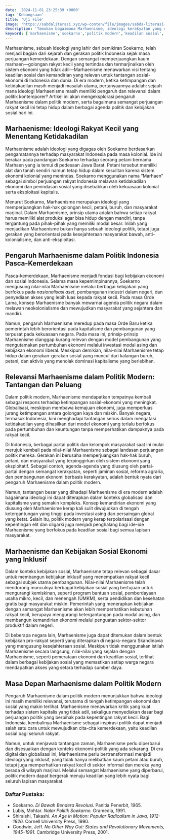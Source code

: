 ```yaml
---
date: '2024-11-01 23:25:39 +0800'
tag: 'Kebangsaan'
title: 'Uji File'
image: 'https://sabdaliterasi.xyz/wp-conten/file/images/sabda-literasi-pengaruh-marhaenisme-dalam-politik-modern-relevansi-dan-tantangannya.jpg'
description: 'Temukan bagaimana Marhaenisme, ideologi kerakyatan yang diusung Soekarno, tetap relevan dalam politik modern untuk mendorong keadilan sosial dan inklusi.'
keyword: ['marhaenisme','soekarno','politik modern','keadilan sosial','rakyat kecil','ideologi','pengaruh marhaenisme','ideologi soekarno','politik indonesia','keadilan ekonomi','kebijakan inklusif','ideologi kerakyatan']
---
```

<p>Marhaenisme, sebuah ideologi yang lahir dari pemikiran Soekarno, telah menjadi bagian dari sejarah dan gerakan politik Indonesia sejak masa perjuangan kemerdekaan. Dengan semangat memperjuangkan kaum marhaen—golongan rakyat kecil yang tertindas dan termarjinalkan oleh sistem ekonomi yang tidak adil—Marhaenisme menawarkan visi tentang keadilan sosial dan kemandirian yang relevan untuk tantangan sosial-ekonomi di Indonesia dan dunia. Di era modern, ketika ketimpangan dan ketidakadilan masih menjadi masalah utama, pertanyaannya adalah: sejauh mana ideologi Marhaenisme masih memiliki pengaruh dan relevansi dalam politik kontemporer? Artikel ini akan mengeksplorasi pengaruh Marhaenisme dalam politik modern, serta bagaimana semangat perjuangan rakyat kecil ini tetap hidup dalam berbagai agenda politik dan kebijakan sosial hari ini.</p><h2><strong>Marhaenisme: Ideologi Rakyat Kecil yang Menentang Ketidakadilan</strong></h2><p>Marhaenisme adalah ideologi yang digagas oleh Soekarno berdasarkan pengamatannya terhadap masyarakat Indonesia pada masa kolonial. Ide ini berakar pada pandangan Soekarno terhadap seorang petani bernama Marhaen yang ia temui di pedesaan Jawa Barat. Petani tersebut memiliki alat dan tanah sendiri namun tetap hidup dalam kesulitan karena sistem ekonomi kolonial yang menindas. Soekarno menggunakan nama “Marhaen” sebagai simbol perjuangan rakyat Indonesia melawan ketidakadilan ekonomi dan penindasan sosial yang disebabkan oleh kekuasaan kolonial serta eksploitasi kapitalis.</p><p>Menurut Soekarno, Marhaenisme merupakan ideologi yang memperjuangkan hak-hak golongan kecil, petani, buruh, dan masyarakat marjinal. Dalam Marhaenisme, prinsip utama adalah bahwa setiap rakyat harus memiliki alat produksi agar bisa hidup dengan mandiri, tanpa tergantung pada pihak-pihak yang memiliki modal besar. Inilah yang menjadikan Marhaenisme bukan hanya sebuah ideologi politik, tetapi juga gerakan yang berorientasi pada kesejahteraan masyarakat bawah, anti-kolonialisme, dan anti-eksploitasi.</p><h2><strong>Pengaruh Marhaenisme dalam Politik Indonesia Pasca-Kemerdekaan</strong></h2><p>Pasca-kemerdekaan, Marhaenisme menjadi fondasi bagi kebijakan ekonomi dan sosial Indonesia. Selama masa kepemimpinannya, Soekarno mengusung nilai-nilai Marhaenisme melalui berbagai kebijakan yang berfokus pada <em>nasionalisasi aset</em>, pembangunan industri dalam negeri, dan penyediaan akses yang lebih luas kepada rakyat kecil. Pada masa Orde Lama, konsep Marhaenisme banyak mewarnai agenda politik negara dalam melawan neokolonialisme dan mewujudkan masyarakat yang sejahtera dan mandiri.</p><p>Namun, pengaruh Marhaenisme meredup pada masa Orde Baru ketika pemerintah lebih berorientasi pada kapitalisme dan pembangunan yang terpusat pada kekuasaan negara. Pada masa ini, prinsip-prinsip Marhaenisme dianggap kurang relevan dengan model pembangunan yang mengutamakan pertumbuhan ekonomi melalui investasi modal asing dan kebijakan ekonomi liberal. Meskipun demikian, nilai-nilai Marhaenisme tetap hidup dalam gerakan-gerakan sosial yang muncul dari kalangan buruh, petani, dan aktivis yang menolak dominasi kapitalisme yang berlebihan.</p><h2><strong>Relevansi Marhaenisme dalam Politik Modern: Tantangan dan Peluang</strong></h2><p>Dalam politik modern, Marhaenisme mendapatkan tempatnya kembali sebagai respons terhadap ketimpangan sosial-ekonomi yang meningkat. Globalisasi, meskipun membawa kemajuan ekonomi, juga memperluas jurang ketimpangan antara golongan kaya dan miskin. Banyak negara, termasuk Indonesia, kini menghadapi tantangan serius dalam mengatasi ketidakadilan yang dihasilkan dari model ekonomi yang terlalu berfokus pada pertumbuhan dan keuntungan tanpa memperhatikan dampaknya pada rakyat kecil.</p><p>Di Indonesia, berbagai partai politik dan kelompok masyarakat saat ini mulai merujuk kembali pada nilai-nilai Marhaenisme sebagai landasan perjuangan politik mereka. Gerakan ini berusaha memperjuangkan hak-hak buruh, petani, dan masyarakat yang terpinggirkan oleh sistem ekonomi yang eksploitatif. Sebagai contoh, agenda-agenda yang diusung oleh partai-partai dengan semangat kerakyatan, seperti jaminan sosial, reforma agraria, dan pembangunan ekonomi berbasis kerakyatan, adalah bentuk nyata dari pengaruh Marhaenisme dalam politik modern.</p><p>Namun, tantangan besar yang dihadapi Marhaenisme di era modern adalah bagaimana ideologi ini dapat diterapkan dalam konteks globalisasi dan kapitalisme yang semakin kompleks. Konsep kemandirian ekonomi yang diusung oleh Marhaenisme kerap kali sulit diwujudkan di tengah ketergantungan yang tinggi pada investasi asing dan persaingan global yang ketat. Selain itu, politik modern yang kerap terpolarisasi dengan kepentingan elit dan oligarki juga menjadi penghalang bagi ide-ide Marhaenisme yang berfokus pada keadilan sosial bagi semua lapisan masyarakat.</p><h2><strong>Marhaenisme dan Kebijakan Sosial Ekonomi yang Inklusif</strong></h2><p>Dalam konteks kebijakan sosial, Marhaenisme tetap relevan sebagai dasar untuk membangun kebijakan inklusif yang menempatkan rakyat kecil sebagai subjek utama pembangunan. Nilai-nilai Marhaenisme telah mendorong munculnya berbagai kebijakan sosial yang bertujuan untuk mengurangi kemiskinan, seperti program bantuan sosial, pemberdayaan usaha mikro, kecil, dan menengah (UMKM), serta pendidikan dan kesehatan gratis bagi masyarakat miskin. Pemerintah yang menerapkan kebijakan dengan semangat Marhaenisme akan lebih memperhatikan kebutuhan rakyat kecil, berupaya mengurangi ketergantungan pada modal asing, dan membangun kemandirian ekonomi melalui penguatan sektor-sektor produktif dalam negeri.</p><p>Di beberapa negara lain, Marhaenisme juga dapat ditemukan dalam bentuk kebijakan pro-rakyat seperti yang diterapkan di negara-negara Skandinavia yang mengusung kesejahteraan sosial. Meskipun tidak menggunakan istilah Marhaenisme secara langsung, nilai-nilai yang sejalan dengan Marhaenisme, seperti pemerataan ekonomi dan keadilan sosial, terlihat dalam berbagai kebijakan sosial yang memastikan setiap warga negara mendapatkan akses yang setara terhadap sumber daya.</p><h2><strong>Masa Depan Marhaenisme dalam Politik Modern</strong></h2><p>Pengaruh Marhaenisme dalam politik modern menunjukkan bahwa ideologi ini masih memiliki relevansi, terutama di tengah ketimpangan ekonomi dan sosial yang makin terlihat. Marhaenisme menawarkan kritik yang kuat terhadap sistem kapitalis yang tidak adil, sekaligus menyediakan dasar bagi perjuangan politik yang berpihak pada kepentingan rakyat kecil. Bagi Indonesia, kembalinya Marhaenisme sebagai inspirasi politik dapat menjadi salah satu cara untuk mewujudkan cita-cita kemerdekaan, yaitu keadilan sosial bagi seluruh rakyat.</p><p>Namun, untuk menjawab tantangan zaman, Marhaenisme perlu diperbarui dan disesuaikan dengan konteks ekonomi-politik yang ada sekarang. Di era digital dan globalisasi ini, Marhaenisme perlu bertransformasi menjadi ideologi yang inklusif, yang tidak hanya melibatkan kaum petani atau buruh, tetapi juga memperhatikan rakyat kecil di sektor informal dan mereka yang berada di wilayah marjinal. Melalui semangat Marhaenisme yang diperbarui, politik modern dapat bergerak menuju keadilan yang lebih nyata bagi seluruh lapisan masyarakat.</p><h3><strong>Daftar Pustaka:</strong></h3><ul><li>Soekarno. <em>Di Bawah Bendera Revolusi.</em> Panitia Penerbit, 1965.</li><li>Lubis, Mohtar. <em>Nalar Politik Soekarno.</em> Gramedia, 1991.</li><li>Shiraishi, Takashi. <em>An Age in Motion: Popular Radicalism in Java, 1912-1926.</em> Cornell University Press, 1990.</li><li>Goodwin, Jeff. <em>No Other Way Out: States and Revolutionary Movements, 1945–1991.</em> Cambridge University Press, 2001.</li></ul>